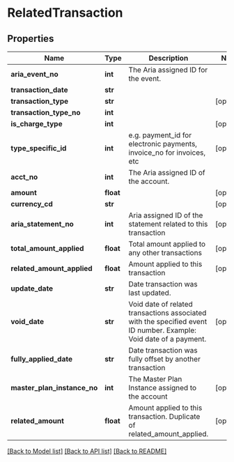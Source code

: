 # RelatedTransaction

## Properties
Name | Type | Description | Notes
------------ | ------------- | ------------- | -------------
**aria_event_no** | **int** | The Aria assigned ID for the event. | 
**transaction_date** | **str** |  | 
**transaction_type** | **str** |  | [optional] 
**transaction_type_no** | **int** |  | 
**is_charge_type** | **int** |  | [optional] 
**type_specific_id** | **int** | e.g. payment_id for electronic payments, invoice_no for invoices, etc  | [optional] 
**acct_no** | **int** | The Aria assigned ID of the account. | 
**amount** | **float** |  | [optional] 
**currency_cd** | **str** |  | [optional] 
**aria_statement_no** | **int** | Aria assigned ID of the statement related to this transaction  | [optional] 
**total_amount_applied** | **float** | Total amount applied to any other transactions | [optional] 
**related_amount_applied** | **float** | Amount applied to this transaction | [optional] 
**update_date** | **str** | Date transaction was last updated. | 
**void_date** | **str** | Void date of related transactions associated with the specified event ID number. Example: Void date of a payment.  | [optional] 
**fully_applied_date** | **str** | Date transaction was fully offset by another transaction | 
**master_plan_instance_no** | **int** | The Master Plan Instance assigned to the account | [optional] 
**related_amount** | **float** | Amount applied to this transaction. Duplicate of related_amount_applied. | [optional] 

[[Back to Model list]](../README.md#documentation-for-models) [[Back to API list]](../README.md#documentation-for-api-endpoints) [[Back to README]](../README.md)


